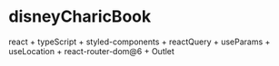 # disneyCharicBook

react + typeScript + styled-components + reactQuery + useParams + useLocation + react-router-dom@6 + Outlet  
